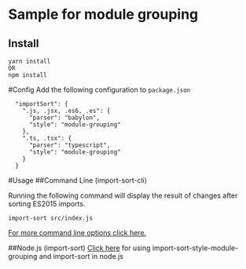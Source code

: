 # Sample for module grouping

## Install
```
yarn install
OR
npm install
```

#Config
Add the following configuration to `package.json`

```
  "importSort": {
    ".js, .jsx, .es6, .es": {
      "parser": "babylon",
      "style": "module-grouping"
    },
    ".ts, .tsx": {
      "parser": "typescript",
      "style": "module-grouping"
    }
  }
```

#Usage
##Command Line (import-sort-cli)

Running the following command will display the result of changes after sorting ES2015 imports.
```
import-sort src/index.js 
```
[For more command line options click here.](https://github.com/renke/import-sort#command-line-import-sort-cli)

##Node.js (import-sort)
[Click here](https://github.com/renke/import-sort#nodejs-import-sort) for using import-sort-style-module-grouping and import-sort in node.js
